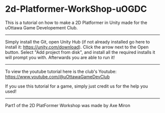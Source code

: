 # 2d-Platformer-WorkShop-uOGDC

This is a tutorial on how to make a 2D Platformer in Unity made for the uOttawa Game Developement Club.

---

Simply install the Git, open Unity Hub (if not already installed go here to install it: https://unity.com/download).
Click the arrow next to the Open button. Select "Add project from disk", and install all the required installs it will prompt you with.
Afterwards you are able to run it!

---

To view the youtube tutorial here is the club's Youtube: https://www.youtube.com/@uOttawaGameDevClub

If you use this tutorial for a game, simply just credit us for the help you used!

---

Part1 of the 2D PlatFormer Workshop was made by Axe Miron